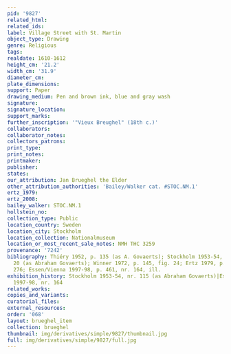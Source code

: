 ```yaml
---
pid: '9827'
related_html: 
related_ids: 
label: Village Street with St. Martin
object_type: Drawing
genre: Religious
tags: 
realdate: 1610-1612
height_cm: '21.2'
width_cm: '31.9'
diameter_cm: 
plate_dimensions: 
support: Paper
drawing_medium: Pen and brown ink, blue and gray wash
signature: 
signature_location: 
support_marks: 
further_inscription: '"Vieux Breughel" (18th c.)'
collaborators: 
collaborator_notes: 
collectors_patrons: 
print_type: 
print_notes: 
printmaker: 
publisher: 
states: 
our_attribution: Jan Brueghel the Elder
other_attribution_authorities: 'Bailey/Walker cat. #STOC.NM.1'
ertz_1979: 
ertz_2008: 
bailey_walker: STOC.NM.1
hollstein_no: 
collection_type: Public
location_country: Sweden
location_city: Stockholm
location_collection: Nationalmuseum
location_or_most_recent_sale_notes: NMH THC 3259
provenance: '7242'
bibliography: Thiéry 1952, p. 135 (as A. Govaerts); Stockholm 1953-54, nr. 115, fig.
  20 (as Abraham Govaerts); Winner 1972, p. 145, fig. 24; Ertz 1979, p. 219-20, fig.
  276; Essen/Vienna 1997-98, p. 461, nr. 164, ill.
exhibition_history: Stockholm 1953-54, nr. 115 (as Abraham Govaerts)|Essen/Vienna
  1997-98, nr. 164
related_works: 
copies_and_variants: 
curatorial_files: 
external_resources: 
order: '068'
layout: brueghel_item
collection: brueghel
thumbnail: img/derivatives/simple/9827/thumbnail.jpg
full: img/derivatives/simple/9827/full.jpg
---
```

